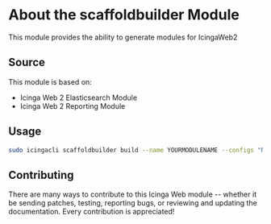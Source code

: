 # About the scaffoldbuilder Module <a id="scaffoldbuilder-module-about"></a>

This module provides the ability to generate modules for IcingaWeb2

## Source

This module is based on:
* Icinga Web 2 Elasticsearch Module
* Icinga Web 2 Reporting Module

## Usage
```sh
sudo icingacli scaffoldbuilder build --name YOURMODULENAME --configs "NAME1:table,NAME2:grid"
```

## Contributing

There are many ways to contribute to this Icinga Web module -- whether it be sending patches, testing, reporting bugs,
or reviewing and updating the documentation. Every contribution is appreciated!
